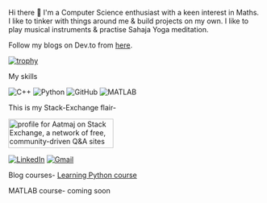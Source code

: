 Hi there 👋 I'm a Computer Science enthusiast with a keen interest in Maths. I like to tinker with things around me & build projects on my own. I like to play musical instruments & practise Sahaja Yoga meditation.

Follow my blogs on Dev.to from [here](https://dev.to/aatmaj).

[![trophy](https://github-profile-trophy.vercel.app/?username=Aatmaj-Zephyr&theme=dracula)](https://github.com/Aatmaj-Zephyr/github-profile-trophy)


My skills

![C++](https://img.shields.io/badge/-C++-00599C?style=flat-square&logo=c) 
![Python](https://img.shields.io/badge/-Python-black?style=flat-square&logo=Python)
![GitHub](https://img.shields.io/badge/-GitHub-181717?style=flat-square&logo=github)
![MATLAB](https://img.shields.io/badge/MATLAB-image%20processing-yellowgreen)

This is my Stack-Exchange flair-

<a href="https://stackexchange.com/users/18205358/aatmaj"><img src="https://stackexchange.com/users/flair/18205358.png" width="208" height="58" alt="profile for Aatmaj on Stack Exchange, a network of free, community-driven Q&amp;A sites" title="profile for Aatmaj on Stack Exchange, a network of free, community-driven Q&amp;A sites" /></a>

[![LinkedIn][1.2]][1]
[![Gmail][2.2]][2]


[1.2]: https://img.shields.io/badge/linkedin-%230077B5.svg?&style=for-the-badge&logo=linkedin&logoColor=white 
[2.2]: https://img.shields.io/badge/Gmail-D14836?style=for-the-badge&logo=gmail&logoColor=white

[1]: https://www.linkedin.com/in/aatmajmhatre/
[2]: https://aatmaj.mhatre@gmail.com

Blog courses-
[Learning Python course](https://dev.to/aatmaj/launching-the-learning-python-course-5f31)

MATLAB course- coming soon


